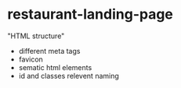 # restaurant-landing-page 
"HTML structure"
-  different meta tags
-  favicon
-  sematic html elements
-  id and classes relevent naming
  
